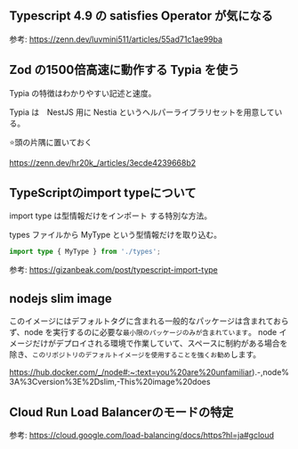 ## Typescript 4.9 の satisfies Operator が気になる

参考: https://zenn.dev/luvmini511/articles/55ad71c1ae99ba

## Zod の1500倍高速に動作する Typia を使う

Typia の特徴はわかりやすい記述と速度。

Typia は　NestJS 用に Nestia というヘルパーライブラリセットを用意している。

⭐️頭の片隅に置いておく

https://zenn.dev/hr20k_/articles/3ecde4239668b2

## TypeScriptのimport typeについて

import type は型情報だけをインポート する特別な方法。

types ファイルから MyType という型情報だけを取り込む。

```ts
import type { MyType } from './types';
```

参考: https://gizanbeak.com/post/typescript-import-type

## nodejs slim image

このイメージにはデフォルトタグに含まれる一般的なパッケージは含まれておらず、node を実行するのに必要な`最小限のパッケージのみが含まれています`。
node イメージだけがデプロイされる環境で作業していて、スペースに制約がある場合を除き、`このリポジトリのデフォルトイメージを使用することを強くお勧め`します。

https://hub.docker.com/_/node#:~:text=you%20are%20unfamiliar).-,node%3A%3Cversion%3E%2Dslim,-This%20image%20does

## Cloud Run Load Balancerのモードの特定

参考: https://cloud.google.com/load-balancing/docs/https?hl=ja#gcloud

